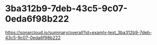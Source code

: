 # 3ba312b9-7deb-43c5-9c07-0eda6f98b222
https://sonarcloud.io/summary/overall?id=examly-test_3ba312b9-7deb-43c5-9c07-0eda6f98b222
